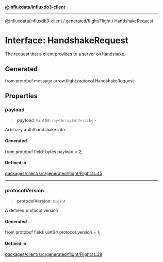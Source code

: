 [**@influxdata/influxdb3-client**](../../../../index.md)

***

[@influxdata/influxdb3-client](../../../../modules.md) / [generated/flight/Flight](../index.md) / HandshakeRequest

# Interface: HandshakeRequest

The request that a client provides to a server on handshake.

## Generated

from protobuf message arrow.flight.protocol.HandshakeRequest

## Properties

### payload

> **payload**: `Uint8Array`\<`ArrayBufferLike`\>

Arbitrary auth/handshake info.

#### Generated

from protobuf field: bytes payload = 2;

#### Defined in

[packages/client/src/generated/flight/Flight.ts:45](https://github.com/InfluxCommunity/influxdb3-js/blob/6328be2232de5032f7226e569b6b0154d8900f73/packages/client/src/generated/flight/Flight.ts#L45)

***

### protocolVersion

> **protocolVersion**: `bigint`

A defined protocol version

#### Generated

from protobuf field: uint64 protocol_version = 1;

#### Defined in

[packages/client/src/generated/flight/Flight.ts:38](https://github.com/InfluxCommunity/influxdb3-js/blob/6328be2232de5032f7226e569b6b0154d8900f73/packages/client/src/generated/flight/Flight.ts#L38)
